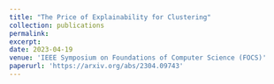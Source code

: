 ```yaml
---
title: "The Price of Explainability for Clustering"
collection: publications
permalink:
excerpt:
date: 2023-04-19
venue: 'IEEE Symposium on Foundations of Computer Science (FOCS)'
paperurl: 'https://arxiv.org/abs/2304.09743'
---
```



